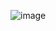  ![image](https://github.com/BigBigOcean/FengHeCards/blob/master/%E6%B5%B7%E6%8A%A5%E5%9B%BE%E7%89%87/%E5%B0%B1%E8%BF%99%E4%B8%80%E5%88%BB%EF%BC%8C%E6%B2%A1%E6%9C%89%E5%A5%B6%E8%8C%B6%E7%9A%84%E9%9D%92%E6%98%A5%E6%98%AF%E4%B8%8D%E5%AE%8C%E7%BE%8E%E7%9A%84%E9%9D%92%E6%98%A5.jpg)
